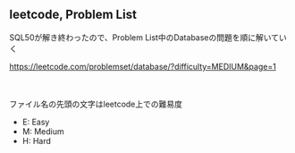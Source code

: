 ## leetcode, Problem List

SQL50が解き終わったので、Problem List中のDatabaseの問題を順に解いていく

https://leetcode.com/problemset/database/?difficulty=MEDIUM&page=1

<br><br>
ファイル名の先頭の文字はleetcode上での難易度
- E: Easy
- M: Medium
- H: Hard